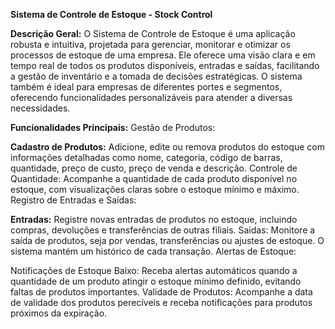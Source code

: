**Sistema de Controle de Estoque - Stock Control**

**Descrição Geral:** O Sistema de Controle de Estoque é uma aplicação robusta e intuitiva, projetada para gerenciar, monitorar e otimizar os processos de estoque de uma empresa. Ele oferece uma visão clara e em tempo real de todos os produtos disponíveis, entradas e saídas, facilitando a gestão de inventário e a tomada de decisões estratégicas. O sistema também é ideal para empresas de diferentes portes e segmentos, oferecendo funcionalidades personalizáveis para atender a diversas necessidades.

**Funcionalidades Principais:**
Gestão de Produtos:

**Cadastro de Produtos:** Adicione, edite ou remova produtos do estoque com informações detalhadas como nome, categoria, código de barras, quantidade, preço de custo, preço de venda e descrição.
Controle de Quantidade: Acompanhe a quantidade de cada produto disponível no estoque, com visualizações claras sobre o estoque mínimo e máximo.
Registro de Entradas e Saídas:

**Entradas:** Registre novas entradas de produtos no estoque, incluindo compras, devoluções e transferências de outras filiais.
Saídas: Monitore a saída de produtos, seja por vendas, transferências ou ajustes de estoque. O sistema mantém um histórico de cada transação.
Alertas de Estoque:

Notificações de Estoque Baixo: Receba alertas automáticos quando a quantidade de um produto atingir o estoque mínimo definido, evitando faltas de produtos importantes.
Validade de Produtos: Acompanhe a data de validade dos produtos perecíveis e receba notificações para produtos próximos da expiração.
